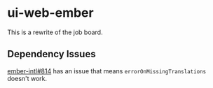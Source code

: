 # ui-web-ember

This is a rewrite of the job board.

## Dependency Issues

[ember-intl#814](https://github.com/ember-intl/ember-intl/issues/814) has an issue that means `errorOnMissingTranslations` doesn't work.
